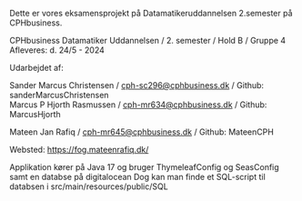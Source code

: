 Dette er vores eksamensprojekt på Datamatikeruddannelsen 2.semester på CPHbusiness. 

CPHbusiness Datamatiker Uddannelsen /  2. semester / Hold B / Gruppe 4
Afleveres:  d. 24/5 - 2024   

Udarbejdet af:

Sander Marcus Christensen / cph-sc296@cphbusiness.dk / Github: sanderMarcusChristensen  
Marcus P Hjorth Rasmussen / cph-mr634@cphbusiness.dk / Github: MarcusHjorth

Mateen Jan Rafiq / cph-mr645@cphbusiness.dk / Github: MateenCPH

Websted: https://fog.mateenrafiq.dk/

Applikation kører på Java 17 og bruger ThymeleafConfig og SeasConfig samt en databse på digitalocean
Dog kan man finde et SQL-script til databsen i src/main/resources/public/SQL 

